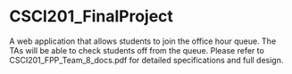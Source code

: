 # CSCI201_FinalProject

A web application that allows students to join the office hour queue. The TAs will be able to check students off from the queue. Please refer to CSCI201_FPP_Team_8_docs.pdf for detailed specifications and full design.
